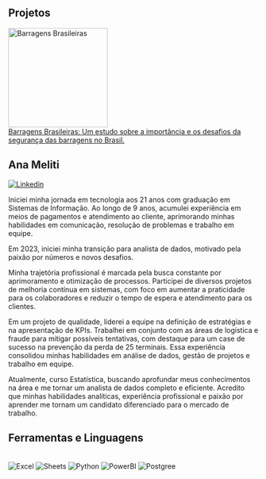 <h2> Projetos </h2> 
<a href="https://github.com/Anameliti/Barragensbrasileiras">
  <img src="https://cptstatic.s3.amazonaws.com/imagens/enviadas/materias/materia11076/slide/paulo-marcos-bahia-cursos-cpt.jpg" alt="Barragens Brasileiras" style="width: 200px;"><div> <style="font-size: 9px;">
  <figcaption> 
    Barragens Brasileiras: Um estudo sobre a importância e os desafios da segurança das barragens no Brasil. </div>
  </figcaption>
</a>
    
## Ana Meliti  
[![Linkedin](https://img.shields.io/badge/LinkedIn-0077B5?style=for-the-badge&logo=linkedin&logoColor=white)](https://linkedin.com/in/ana-meliti/)

Iniciei minha jornada em tecnologia aos 21 anos com graduação em Sistemas de Informação. Ao longo de 9 anos, acumulei experiência em meios de pagamentos e atendimento ao cliente, aprimorando minhas habilidades em comunicação, resolução de problemas e trabalho em equipe.

Em 2023, iniciei minha transição para analista de dados, motivado pela paixão por números e novos desafios.

Minha trajetória profissional é marcada pela busca constante por aprimoramento e otimização de processos. Participei de diversos projetos de melhoria contínua em sistemas, com foco em aumentar a praticidade para os colaboradores e reduzir o tempo de espera e atendimento para os clientes.

Em um projeto de qualidade, liderei a equipe na definição de estratégias e na apresentação de KPIs. Trabalhei em conjunto com as áreas de logística e fraude para mitigar possíveis tentativas, com destaque para um case de sucesso na prevenção da perda de 25 terminais. Essa experiência consolidou minhas habilidades em análise de dados, gestão de projetos e trabalho em equipe.

Atualmente, curso Estatística, buscando aprofundar meus conhecimentos na área e me tornar um analista de dados completo e eficiente. Acredito que minhas habilidades analíticas, experiência profissional e paixão por aprender me tornam um candidato diferenciado para o mercado de trabalho.

## Ferramentas e Linguagens
<div style="display: inline_block"></br>
<img align= "center" alt="Excel" src="https://img.shields.io/badge/Microsoft_Excel-217346?style=for-the-badge&logo=microsoft-excel&logoColor=white" />
<img align= "center" alt="Sheets" src="https://img.shields.io/badge/Google%20Sheets-34A853?style=for-the-badge&logo=google-sheets&logoColor=white" />
<img align= "center" alt="Python" src="https://img.shields.io/badge/Python-FFD43B?style=for-the-badge&logo=python&logoColor=blue" />
<img align= "center" alt="PowerBI" src="https://img.shields.io/badge/PowerBI-F2C811?style=for-the-badge&logo=Power%20BI&logoColor=white" />
<img align= "center" alt="Postgree" src="https://img.shields.io/badge/PostgreSQL-316192?style=for-the-badge&logo=postgresql&logoColor=white" />
</div>
